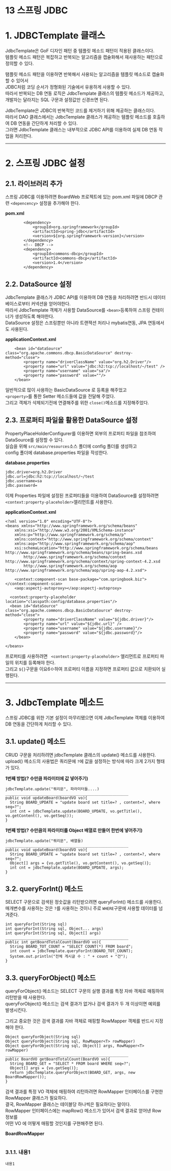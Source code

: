 13 스프링 JDBC 
=======================
# 1. JDBCTemplate 클래스
JdbcTemplate은 GoF 디자인 패턴 중 템플릿 메소드 패턴이 적용된 클래스이다.    
템플릿 메소드 패턴은 복잡하고 반복되는 알고리즘을 캡슐화해서 재사용하는 패턴으로 정의할 수 있다.  
    
탬플릿 메소드 패턴을 이용하면 반복해서 사용되는 알고리즘을 템플릿 메소드로 캡슐화할 수 있어서  
JDBC처럼 코딩 순서가 정형화된 기술에서 유용하게 사용할 수 있다.  
따라서 반복되는 DB 연동 로직은 JdbcTemplate 클래스의 템플릿 메소드가 제공하고,  
개발자는 달라지는 SQL 구문과 설정값만 신경쓰면 된다.  

JdbcTemplate은 JDBC의 반복적인 코드를 제거하기 위해 제공하는 클래스이다.  
따라서 DAO 클래스에서는 
JdbcTemplate 클래스가 제공하는 템플릿 메소드를 호출하여 DB 연동을 간단하게 처리할 수 있다.  
그러면 JdbcTemplate 클래스는 내부적으로 JDBC API를 이용하여 실제 DB 연동 작업을 처리한다.   
   
***
# 2. 스프링 JDBC 설정
## 2.1. 라이브러리 추가    
스프링 JDBC를 이용하려면 BoardWeb 프로젝트에 있는 pom.xml 파일에 DBCP 관련 ```<depencency>``` 설정을 추가해야 한다.     
     
**pom.xml**
```		<!-- jdbc -->
		<dependency>
			<groupId>org.springframework</groupId>
			<artifactId>spring-jdbc</artifactId>
			<version>${org.springframework-version}</version>
		</dependency>
		<!-- DBCP -->
		<dependency>
			<groupId>commons-dbcp</groupId>
			<artifactId>commons-dbcp</artifactId>
			<version>1.4</version>
		</dependency>		
```   
## 2.2. DataSource 설정  
JdbcTemplate 클래스가 JDBC API를 이용하여 DB 연동을 처리하려면 반드시 데이터베이스로부터 커넥션을 얻어야한다.  
따라서 JdbcTemplate 객체가 사용할 DataSource를 ```<bean>```등록하여 스프링 컨테이너가 생성하도록 해야한다.  
DataSource 설정은 스프링뿐만 아니라 트랜잭션 처리나 mybatis연동, JPA 연동에서도 사용된다.  

**applicationContext.xml**
```
	<bean id="dataSource" class="org.apache.commons.dbcp.BasicDataSource" destroy-method="close">
		<property name="driverClassName" value="org.h2.Driver"/>
		<property name="url" value="jdbc:h2:tcp://localhost/~/test" />
		<property name="username" value="sa"/>
		<property name="password" value=""/>
	</bean>
```
일반적으로 많이 사용하는 BasicDataSource 로 등록을 해주었고  
```<property>```를 통한 Setter 메소드들에 값을 전달해 주었다.  
그리고 객체가 삭제되기전에 연결해주를 위한 ```close()```메소드를 지정해주었다.  
  
## 2.3. 프로퍼티 파일을 활용한 DataSource 설정  
PropertyPlaceHolderConfigurer를 이용하면 외부의 프로퍼티 파일을 참조하여 DataSource를 설정할 수 있다.    
실습을 위해 ```src/main/resources```소스 폴더에 config 폴더를 생성하고     
config 폴더에 database.properties 파일을 작성한다.    
   
**database.properties**
```
jdbc.driver=org.h2.Driver
jdbc.url=jdbc:h2:tcp://localhost/~/test
jdbc.username=sa
jdbc.password=
```
이제 Properties 파일에 설정된 프로퍼티들을 이용하여 DataSource를 설정하려면 
```<context:property-placeholder>```엘리먼트를 사용한다.    
    
**applicationContext.xml**
```
<?xml version="1.0" encoding="UTF-8"?>
<beans xmlns="http://www.springframework.org/schema/beans"
	xmlns:xsi="http://www.w3.org/2001/XMLSchema-instance"
	xmlns:p="http://www.springframework.org/schema/p"
	xmlns:context="http://www.springframework.org/schema/context"
	xmlns:aop="http://www.springframework.org/schema/aop"
	xsi:schemaLocation="http://www.springframework.org/schema/beans http://www.springframework.org/schema/beans/spring-beans.xsd
		http://www.springframework.org/schema/context http://www.springframework.org/schema/context/spring-context-4.2.xsd
		http://www.springframework.org/schema/aop http://www.springframework.org/schema/aop/spring-aop-4.2.xsd">

	<context:component-scan base-package="com.springbook.biz"></context:component-scan>
	<aop:aspectj-autoproxy></aop:aspectj-autoproxy>
	
  <context:property-placeholder location="classpath:config/database.properties"/>
  <bean id="dataSource" class="org.apache.commons.dbcp.BasicDataSource" destroy-method="close">
		<property name="driverClassName" value="${jdbc.driver}"/>
		<property name="url" value="${jdbc.url}" />
		<property name="username" value="${jdbc.username}"/>
		<property name="password" value="${jdbc.password}"/>
	</bean>

</beans>
```
프로퍼티를 사용하려면 ``` <context:property-placeholder>``` 엘리먼트로 프로퍼티 파일의 위치를 등록해야 한다.  
그리고 ```${}```구문을 이요6ㅇ하여 프로퍼티 이름을 지정하면 프로퍼티 값으로 치환되어 실행된다.    
   
***
# 3. JdbcTemplate 메소드 
스프링 JDBC를 위한 기본 설정이 마무리됐으면 이제 JdbcTemplate 객체를 이용하여 DB 연동을 간단하게 처리할 수 있다.  
  
## 3.1. update() 메소드
CRUD 구문을 처리하려면 jdbcTemplate 클래스의 update() 메소드를 사용한다.  
upload() 메소드의 사용법은 쿼리문에 ```?```에 값을 설정하는 방식에 따라 크게 2가지 형태가 있다.
     
**1번째 방법(? 수만큼 파라미터에 값 넣어주기)**   
```
jdbcTemplate.update("쿼리문", 파라미터들....)
______________________________________________________
public void updateBoard(boardVO vo){
  String BOARD_UPDATE = "update board set title=? , content=?, where seq=?";
  int cnt = jdbcTemplate.update(BOARD_UPDATE, vo.getTitle(), vo.getContent(), vo.getSeq());
}
```
**1번째 방법(? 수만큼의 파라미터를 Object 배열로 만들어 한번에 넣어주기)**   
```
jdbcTemplate.update("쿼리문", 배열들)
______________________________________________________
public void updateBoard(boardVO vo){
  String BOARD_UPDATE = "update board set title=? , content=?, where seq=?";
  Object[] args = {vo.getTitle(), vo.getContent(), vo.getSeq()};
  int cnt = jdbcTemplate.update(BOARD_UPDATE, args);
}
```
  
## 3.2. queryForInt() 메소드
SELECT 구문으로 검색된 정숫값을 리턴받으려면 queryForInt() 메소드를 사용한다.  
매개변수를 사용하는 것은 ```?```를 사용하는 것이니 주로 ```WHERE```구문에 사용할 데이터를 넘겨준다.   
```
int queryForInt(String sql)
int queryForInt(String sql, Object... args)
int queryForInt(String sql, Object[] args)
______________________________________________________
public int getBoardTotalCount(BoardVO vo){
  String BOARD_TOT_COUNT = "SELECT COUNT(*) FROM board";
  int count = jdbcTemplate.queryForInt(BOARD_TOT_COUNT);
  System.out.println("전체 게시글 수 : " + count + "건");
}
```

## 3.3. queryForObject() 메소드
queryForObject() 메소드는 SELECT 구문의 실행 결과를 특정 자바 객체로 매핑하여 리턴받을 때 사용한다.  
queryForObject() 메소드는 검색 결과가 없거나 검색 결과가 두 개 이상이면 예외를 발생시킨다.      
  
그리고 중요한 것은 검색 결과를 자바 객체로 매핑할 RowMapper 객체를 반드시 지정해야 한다.    
```
Object queryForObject(String sql)
Object queryForObject(String sql, RowMapper<T> rowMapper)
Object queryForObject(String sql, Object[] args, RowMapper<T> rowMapper)
______________________________________________________
public BoardVO getBoardTotalCount(BoardVO vo){
  String BOARD_GET = "SELECT * FROM board WHERE seq=?";
  Object[] args = {vo.getSeq()};
  return jdbcTemplate.queryForObject(BOARD_GET, args, new BoardRowMapper());
}
```
검색 결과를 특정 VO 객체에 매핑하여 리턴하려면 RowMapper 인터페이스를 구현한 RowMapper 클래스가 필요하다.  
결국, RowMapper 클래스는 테이블당 하나씩은 필요하다는 말이다.  
RowMapper 인터페이스에는 mapRow() 메소드가 있어서 검색 결과로 얻어낸 Row 정보를  
어떤 VO 에 어떻게 매핑할 것인지를 구현해주면 된다.  

**BoardRowMapper**
```
```

### 3.1.1. 내용1
```
내용1
```
